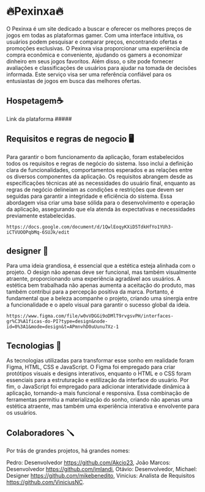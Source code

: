 # 🔥Pexinxa🔥 

O Pexinxa é um site dedicado a buscar e oferecer os melhores preços de jogos em todas as plataformas gamer. Com uma interface intuitiva, os usuários podem pesquisar e comparar preços, encontrando ofertas e promoções exclusivas. O Pexinxa visa proporcionar uma experiência de compra econômica e conveniente, ajudando os gamers a economizar dinheiro em seus jogos favoritos. Além disso, o site pode fornecer avaliações e classificações de usuários para ajudar na tomada de decisões informada. Este serviço visa ser uma referência confiável para os entusiastas de jogos em busca das melhores ofertas.

## Hospetagem☕️

Link da plataforma #####

## Requisitos e regras de negocio 🖥️


Para garantir o bom funcionamento da aplicação, foram estabelecidos todos os requisitos e regras de negócio do sistema. Isso inclui a definição clara de funcionalidades, comportamentos esperados e as relações entre os diversos componentes da aplicação. Os requisitos abrangem desde as especificações técnicas até as necessidades do usuário final, enquanto as regras de negócio delineiam as condições e restrições que devem ser seguidas para garantir a integridade e eficiência do sistema. Essa abordagem visa criar uma base sólida para o desenvolvimento e operação da aplicação, assegurando que ela atenda às expectativas e necessidades previamente estabelecidas.

    https://docs.google.com/document/d/1QwlEoqyKXiD5TdkHfYo1YUh3-iCTVUOOPqbMq-6SUJk/edit

## designer 🦄


Para uma ideia grandiosa, é essencial que a estética esteja alinhada com o projeto. O design não apenas deve ser funcional, mas também visualmente atraente, proporcionando uma experiência agradável aos usuários. A estética bem trabalhada não apenas aumenta a aceitação do produto, mas também contribui para a percepção positiva da marca. Portanto, é fundamental que a beleza acompanhe o projeto, criando uma sinergia entre a funcionalidade e o apelo visual para garantir o sucesso global da ideia.

    https://www.figma.com/file/w0vVDGGi9oDMlT9rvgsvPH/interfaces-gr%C3%A1ficas-do-PI?type=design&node-id=0%3A1&mode=design&t=APmnvhD0uUunu7Xz-1

## Tecnologias 🤖


As tecnologias utilizadas para transformar esse sonho em realidade foram Figma, HTML, CSS e JavaScript. O Figma foi empregado para criar protótipos visuais e designs interativos, enquanto o HTML e o CSS foram essenciais para a estruturação e estilização da interface do usuário. Por fim, o JavaScript foi empregado para adicionar interatividade dinâmica à aplicação, tornando-a mais funcional e responsiva. Essa combinação de ferramentas permitiu a materialização do sonho, criando não apenas uma estética atraente, mas também uma experiência interativa e envolvente para os usuários.

## Colaboradores 🪛

Por trás de grandes projetos, há grandes nomes:

Pedro: Desenvolvedor https://github.com/Akcio23,
João Marcos: Desenvolvedor https://github.com/jmlandi,
Otávio: Desenvolvedor,
Michael: Designer https://github.com/mikebenedito,
Vinicius: Analista de Requisitos https://github.com/ViniciusNC.